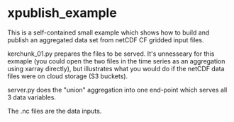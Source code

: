 # xpublish_example

This is a self-contained small example which shows how to build and publish an aggregated data set from netCDF CF gridded input files.

kerchunk_01.py prepares the files to be served. It's unnesseary for this exmaple (you could open the two files in the time series as an aggregation using xarray directly), but illustrates what you would do if the netCDF data files were on cloud storage (S3 buckets).

server.py does the "union" aggregation into one end-point which serves all 3 data variables.

The .nc files are the data inputs.
